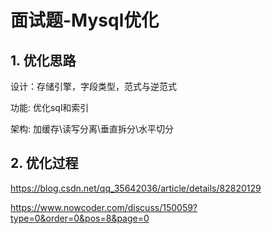 # 面试题-Mysql优化

## 1. 优化思路

设计：存储引擎，字段类型，范式与逆范式

功能:  优化sql和索引

架构:   加缓存\读写分离\垂直拆分\水平切分



## 2. 优化过程

https://blog.csdn.net/qq_35642036/article/details/82820129

https://www.nowcoder.com/discuss/150059?type=0&order=0&pos=8&page=0